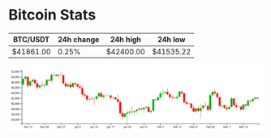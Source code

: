 # Bitcoin Stats

BTC/USDT|24h change|24h high|24h low|
|---|---|---|---|
|$41861.00|0.25%|$42400.00|$41535.22|

<img src="./chart.svg">
